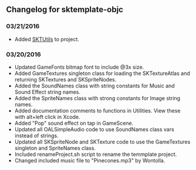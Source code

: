 ## Changelog for sktemplate-objc

### 03/21/2016
- Added [SKTUtils](https://github.com/raywenderlich/SKTUtils) to project.

### 03/20/2016
- Updated GameFonts bitmap font to include @3x size.
- Added GameTextures singleton class for loading the SKTextureAtlas and returning SKTextures and SKSpriteNodes.
- Added the SoundNames class with string constants for Music and Sound Effect string names.
- Added the SpriteNames class with strong constants for Image string names.
- Added documentation comments to functions in Utilities. View these with alt+left click in Xcode.
- Added "Pop" sound effect on tap in GameScene.
- Updated all OALSimpleAudio code to use SoundNames class vars instead of strings.
- Updated all SKSpriteNode and SKTexture code to use the GameTextures singleton and SpriteNames class. 
- Included renameProject.sh script to rename the temmplate project.
- Changed included music file to "Pinecones.mp3" by Wontolla.
